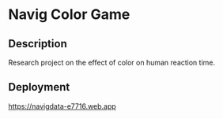 # Navig Color Game

## Description
Research project on the effect of color on human reaction time.

## Deployment
https://navigdata-e7716.web.app

